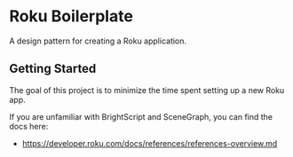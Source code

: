 # Roku Boilerplate

A design pattern for creating a Roku application.

## Getting Started

The goal of this project is to minimize the time spent setting up a new Roku app.

If you are unfamiliar with BrightScript and SceneGraph, you can find the docs here:
 - https://developer.roku.com/docs/references/references-overview.md